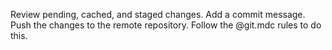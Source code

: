 Review pending, cached, and staged changes.
Add a commit message.
Push the changes to the remote repository.
Follow the @git.mdc rules to do this.